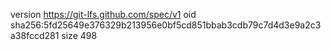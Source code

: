 version https://git-lfs.github.com/spec/v1
oid sha256:5fd25649e376329b213956e0bf5cd851bbab3cdb79c7d4d3e9a2c3a38fccd281
size 498
